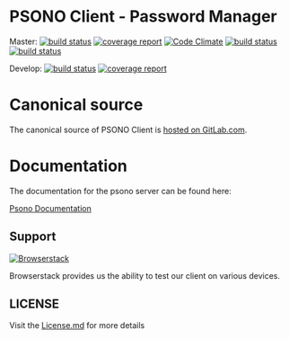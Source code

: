 # PSONO Client - Password Manager

Master:  [![build status](https://gitlab.com/psono/psono-client/badges/master/pipeline.svg)](https://gitlab.com/psono/psono-client/commits/master) [![coverage report](https://gitlab.com/psono/psono-client/badges/master/coverage.svg)](https://gitlab.com/psono/psono-client/commits/master)  [![Code Climate](https://codeclimate.com/github/psono/psono-client/badges/gpa.svg)](https://codeclimate.com/github/psono/psono-client) [![build status](https://images.microbadger.com/badges/image/psono/psono-client.svg)](https://hub.docker.com/r/psono/psono-client/)  [![build status](https://img.shields.io/docker/pulls/psono/psono-client.svg)](https://hub.docker.com/r/psono/psono-client/)

Develop: [![build status](https://gitlab.com/psono/psono-client/badges/develop/pipeline.svg)](https://gitlab.com/psono/psono-client/commits/develop) [![coverage report](https://gitlab.com/psono/psono-client/badges/develop/coverage.svg)](https://gitlab.com/psono/psono-client/commits/develop)

# Canonical source

The canonical source of PSONO Client is [hosted on GitLab.com](https://gitlab.com/psono/psono-client).

# Documentation

The documentation for the psono server can be found here:

[Psono Documentation](https://doc.psono.com/)


## Support

[![Browserstack](https://i.imgur.com/hPwc0jS.png)](https://www.browserstack.com/)

Browserstack provides us the ability to test our client on various devices.



## LICENSE

Visit the [License.md](/LICENSE.md) for more details
